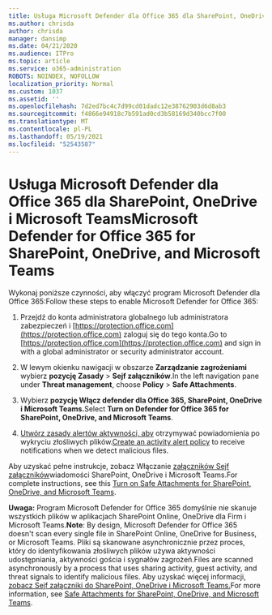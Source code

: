 ```yaml
---
title: Usługa Microsoft Defender dla Office 365 dla SharePoint, OneDrive i Microsoft Teams
ms.author: chrisda
author: chrisda
manager: dansimp
ms.date: 04/21/2020
ms.audience: ITPro
ms.topic: article
ms.service: o365-administration
ROBOTS: NOINDEX, NOFOLLOW
localization_priority: Normal
ms.custom: 1037
ms.assetid: ''
ms.openlocfilehash: 7d2ed7bc4c7d99cd01dadc12e38762903d6d8ab3
ms.sourcegitcommit: f4866e94918c7b591ad0cd3b58169d340bcc7f00
ms.translationtype: MT
ms.contentlocale: pl-PL
ms.lasthandoff: 05/19/2021
ms.locfileid: "52543587"
---
```

# <a name="microsoft-defender-for-office-365-for-sharepoint-onedrive-and-microsoft-teams"></a><span data-ttu-id="46c9e-102">Usługa Microsoft Defender dla Office 365 dla SharePoint, OneDrive i Microsoft Teams</span><span class="sxs-lookup"><span data-stu-id="46c9e-102">Microsoft Defender for Office 365 for SharePoint, OneDrive, and Microsoft Teams</span></span>

<span data-ttu-id="46c9e-103">Wykonaj poniższe czynności, aby włączyć program Microsoft Defender dla Office 365:</span><span class="sxs-lookup"><span data-stu-id="46c9e-103">Follow these steps to enable Microsoft Defender for Office 365:</span></span>

1. <span data-ttu-id="46c9e-104">Przejdź do konta administratora globalnego lub administratora zabezpieczeń i [https://protection.office.com](https://protection.office.com) zaloguj się do tego konta.</span><span class="sxs-lookup"><span data-stu-id="46c9e-104">Go to [https://protection.office.com](https://protection.office.com) and sign in with a global administrator or security administrator account.</span></span>

2. <span data-ttu-id="46c9e-105">W lewym okienku nawigacji w obszarze **Zarządzanie zagrożeniami** wybierz **pozycję Zasady** \> **Sejf załączników**.</span><span class="sxs-lookup"><span data-stu-id="46c9e-105">In the left navigation pane under **Threat management**, choose **Policy** \> **Safe Attachments**.</span></span>

3. <span data-ttu-id="46c9e-106">Wybierz **pozycję Włącz defender dla Office 365, SharePoint, OneDrive i Microsoft Teams.**</span><span class="sxs-lookup"><span data-stu-id="46c9e-106">Select **Turn on Defender for Office 365 for SharePoint, OneDrive, and Microsoft Teams**.</span></span>

4. <span data-ttu-id="46c9e-107">[Utwórz zasady alertów aktywności, aby](/microsoft-365/compliance/create-activity-alerts) otrzymywać powiadomienia po wykryciu złośliwych plików.</span><span class="sxs-lookup"><span data-stu-id="46c9e-107">[Create an activity alert policy](/microsoft-365/compliance/create-activity-alerts) to receive notifications when we detect malicious files.</span></span>

<span data-ttu-id="46c9e-108">Aby uzyskać pełne instrukcje, zobacz Włączanie [załączników Sejf załączników](/microsoft-365/security/office-365-security/turn-on-atp-for-spo-odb-and-teams)wiadomości SharePoint, OneDrive i Microsoft Teams.</span><span class="sxs-lookup"><span data-stu-id="46c9e-108">For complete instructions, see this [Turn on Safe Attachments for SharePoint, OneDrive, and Microsoft Teams](/microsoft-365/security/office-365-security/turn-on-atp-for-spo-odb-and-teams).</span></span>

<span data-ttu-id="46c9e-109">**Uwaga:** Program Microsoft Defender for Office 365 domyślnie nie skanuje wszystkich plików w aplikacjach SharePoint Online, OneDrive dla Firm i Microsoft Teams.</span><span class="sxs-lookup"><span data-stu-id="46c9e-109">**Note**: By design, Microsoft Defender for Office 365 doesn't scan every single file in SharePoint Online, OneDrive for Business, or Microsoft Teams.</span></span> <span data-ttu-id="46c9e-110">Pliki są skanowane asynchronicznie przez proces, który do identyfikowania złośliwych plików używa aktywności udostępniania, aktywności gościa i sygnałów zagrożeń.</span><span class="sxs-lookup"><span data-stu-id="46c9e-110">Files are scanned asynchronously by a process that uses sharing activity, guest activity, and threat signals to identify malicious files.</span></span> <span data-ttu-id="46c9e-111">Aby uzyskać więcej informacji, [zobacz Sejf załączniki do SharePoint, OneDrive i Microsoft Teams.](/microsoft-365/security/office-365-security/atp-for-spo-odb-and-teams)</span><span class="sxs-lookup"><span data-stu-id="46c9e-111">For more information, see [Safe Attachments for SharePoint, OneDrive, and Microsoft Teams](/microsoft-365/security/office-365-security/atp-for-spo-odb-and-teams).</span></span>

